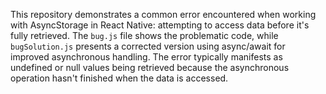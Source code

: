 This repository demonstrates a common error encountered when working with AsyncStorage in React Native: attempting to access data before it's fully retrieved.  The `bug.js` file shows the problematic code, while `bugSolution.js` presents a corrected version using async/await for improved asynchronous handling.  The error typically manifests as undefined or null values being retrieved because the asynchronous operation hasn't finished when the data is accessed.